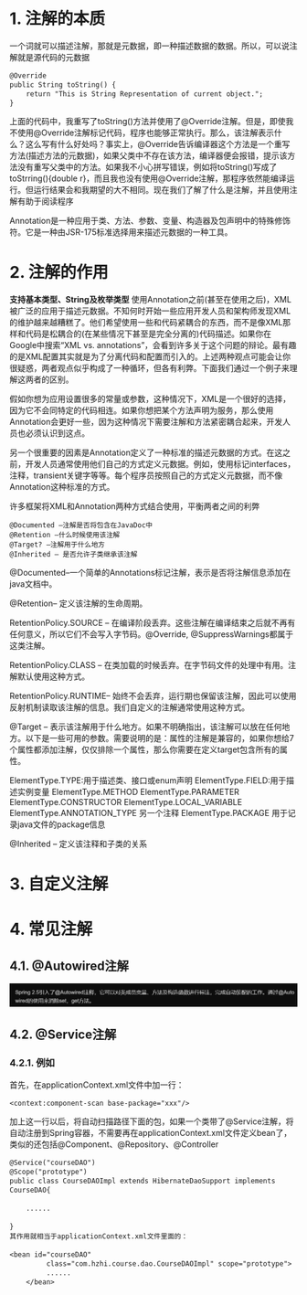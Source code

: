 # 1. 注解的本质
一个词就可以描述注解，那就是元数据，即一种描述数据的数据。所以，可以说注解就是源代码的元数据
```
@Override
public String toString() {
    return "This is String Representation of current object.";
}
```

上面的代码中，我重写了toString()方法并使用了@Override注解。但是，即使我不使用@Override注解标记代码，程序也能够正常执行。那么，该注解表示什么？这么写有什么好处吗？事实上，@Override告诉编译器这个方法是一个重写方法(描述方法的元数据)，如果父类中不存在该方法，编译器便会报错，提示该方法没有重写父类中的方法。如果我不小心拼写错误，例如将toString()写成了toStrring(){double r}，而且我也没有使用@Override注解，那程序依然能编译运行。但运行结果会和我期望的大不相同。现在我们了解了什么是注解，并且使用注解有助于阅读程序

Annotation是一种应用于类、方法、参数、变量、构造器及包声明中的特殊修饰符。它是一种由JSR-175标准选择用来描述元数据的一种工具。

# 2. 注解的作用
**支持基本类型、String及枚举类型**
使用Annotation之前(甚至在使用之后)，XML被广泛的应用于描述元数据。不知何时开始一些应用开发人员和架构师发现XML的维护越来越糟糕了。他们希望使用一些和代码紧耦合的东西，而不是像XML那样和代码是松耦合的(在某些情况下甚至是完全分离的)代码描述。如果你在Google中搜索“XML vs. annotations”，会看到许多关于这个问题的辩论。最有趣的是XML配置其实就是为了分离代码和配置而引入的。上述两种观点可能会让你很疑惑，两者观点似乎构成了一种循环，但各有利弊。下面我们通过一个例子来理解这两者的区别。

假如你想为应用设置很多的常量或参数，这种情况下，XML是一个很好的选择，因为它不会同特定的代码相连。如果你想把某个方法声明为服务，那么使用Annotation会更好一些，因为这种情况下需要注解和方法紧密耦合起来，开发人员也必须认识到这点。

另一个很重要的因素是Annotation定义了一种标准的描述元数据的方式。在这之前，开发人员通常使用他们自己的方式定义元数据。例如，使用标记interfaces，注释，transient关键字等等。每个程序员按照自己的方式定义元数据，而不像Annotation这种标准的方式。

许多框架将XML和Annotation两种方式结合使用，平衡两者之间的利弊

```
@Documented –注解是否将包含在JavaDoc中
@Retention –什么时候使用该注解
@Target? –注解用于什么地方
@Inherited – 是否允许子类继承该注解
```

@Documented–一个简单的Annotations标记注解，表示是否将注解信息添加在java文档中。

@Retention– 定义该注解的生命周期。

RetentionPolicy.SOURCE – 在编译阶段丢弃。这些注解在编译结束之后就不再有任何意义，所以它们不会写入字节码。@Override, @SuppressWarnings都属于这类注解。

RetentionPolicy.CLASS – 在类加载的时候丢弃。在字节码文件的处理中有用。注解默认使用这种方式。

RetentionPolicy.RUNTIME– 始终不会丢弃，运行期也保留该注解，因此可以使用反射机制读取该注解的信息。我们自定义的注解通常使用这种方式。

@Target – 表示该注解用于什么地方。如果不明确指出，该注解可以放在任何地方。以下是一些可用的参数。需要说明的是：属性的注解是兼容的，如果你想给7个属性都添加注解，仅仅排除一个属性，那么你需要在定义target包含所有的属性。

ElementType.TYPE:用于描述类、接口或enum声明
ElementType.FIELD:用于描述实例变量
ElementType.METHOD
ElementType.PARAMETER
ElementType.CONSTRUCTOR
ElementType.LOCAL_VARIABLE
ElementType.ANNOTATION_TYPE 另一个注释
ElementType.PACKAGE 用于记录java文件的package信息

@Inherited – 定义该注释和子类的关系
# 3. 自定义注解

# 4. 常见注解
## 4.1. @Autowired注解
![](_v_images/_1538188531_28448.png)
## 4.2. @Service注解
### 4.2.1. 例如
首先，在applicationContext.xml文件中加一行：
```
<context:component-scan base-package="xxx"/> 
```
加上这一行以后，将自动扫描路径下面的包，如果一个类带了@Service注解，将自动注册到Spring容器，不需要再在applicationContext.xml文件定义bean了，类似的还包括@Component、@Repository、@Controller
```
@Service("courseDAO")
@Scope("prototype")
public class CourseDAOImpl extends HibernateDaoSupport implements CourseDAO{

    ......
    
}
其作用就相当于applicationContext.xml文件里面的：

<bean id="courseDAO"
         class="com.hzhi.course.dao.CourseDAOImpl" scope="prototype">
         ......    
    </bean>
```
